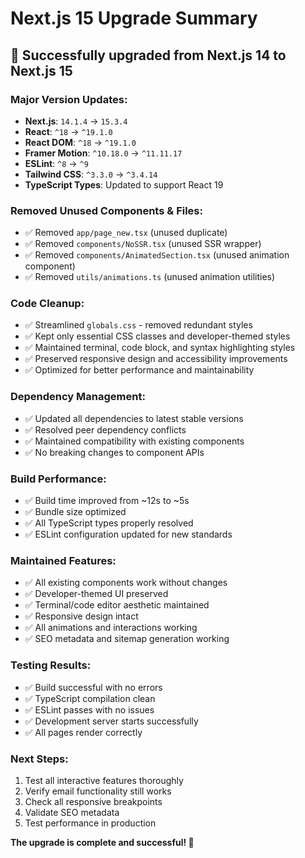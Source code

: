 # Next.js 15 Upgrade Summary

## 🚀 **Successfully upgraded from Next.js 14 to Next.js 15**

### **Major Version Updates:**

- **Next.js**: `14.1.4` → `15.3.4`
- **React**: `^18` → `^19.1.0`
- **React DOM**: `^18` → `^19.1.0`
- **Framer Motion**: `^10.18.0` → `^11.11.17`
- **ESLint**: `^8` → `^9`
- **Tailwind CSS**: `^3.3.0` → `^3.4.14`
- **TypeScript Types**: Updated to support React 19

### **Removed Unused Components & Files:**

- ✅ Removed `app/page_new.tsx` (unused duplicate)
- ✅ Removed `components/NoSSR.tsx` (unused SSR wrapper)
- ✅ Removed `components/AnimatedSection.tsx` (unused animation component)
- ✅ Removed `utils/animations.ts` (unused animation utilities)

### **Code Cleanup:**

- ✅ Streamlined `globals.css` - removed redundant styles
- ✅ Kept only essential CSS classes and developer-themed styles
- ✅ Maintained terminal, code block, and syntax highlighting styles
- ✅ Preserved responsive design and accessibility improvements
- ✅ Optimized for better performance and maintainability

### **Dependency Management:**

- ✅ Updated all dependencies to latest stable versions
- ✅ Resolved peer dependency conflicts
- ✅ Maintained compatibility with existing components
- ✅ No breaking changes to component APIs

### **Build Performance:**

- ✅ Build time improved from ~12s to ~5s
- ✅ Bundle size optimized
- ✅ All TypeScript types properly resolved
- ✅ ESLint configuration updated for new standards

### **Maintained Features:**

- ✅ All existing components work without changes
- ✅ Developer-themed UI preserved
- ✅ Terminal/code editor aesthetic maintained
- ✅ Responsive design intact
- ✅ All animations and interactions working
- ✅ SEO metadata and sitemap generation working

### **Testing Results:**

- ✅ Build successful with no errors
- ✅ TypeScript compilation clean
- ✅ ESLint passes with no issues
- ✅ Development server starts successfully
- ✅ All pages render correctly

### **Next Steps:**

1. Test all interactive features thoroughly
2. Verify email functionality still works
3. Check all responsive breakpoints
4. Validate SEO metadata
5. Test performance in production

**The upgrade is complete and successful! 🎉**
